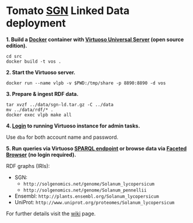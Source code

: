 # Tomato [SGN](https://solgenomics.net/) Linked Data deployment

**1. Build a [Docker](https://www.docker.com/) container with [Virtuoso Universal Server](http://virtuoso.openlinksw.com/) (open source edition).**

```
cd src
docker build -t vos .
```

**2. Start the Virtuoso server.**

`docker run --name vlpb -v $PWD:/tmp/share -p 8890:8890 -d vos`

**3. Prepare & ingest RDF data.**

```
tar xvzf ../data/sgn-ld.tar.gz -C ../data
mv ../data/rdf/* .
docker exec vlpb make all
```

**4. [Login](http://localhost:8890/conductor) to running Virtuoso instance for admin tasks.**

Use `dba` for both account name and password.

**5. Run queries via Virtuoso [SPARQL endpoint](http://localhost:8890/sparql) or browse data via [Faceted Browser](http://localhost:8890/fct/) (no login required).**

RDF graphs (IRIs):
  * SGN:
    * `http://solgenomics.net/genome/Solanum_lycopersicum`
    * `http://solgenomics.net/genome/Solanum_pennellii`
  * Ensembl: `http://plants.ensembl.org/Solanum_lycopersicum`
  * UniProt: `http://www.uniprot.org/proteomes/Solanum_lycopersicum`

For further details visit the [wiki](https://github.com/DTL-FAIRData/ODEX4all-UseCases/wiki/VLPB) page.
